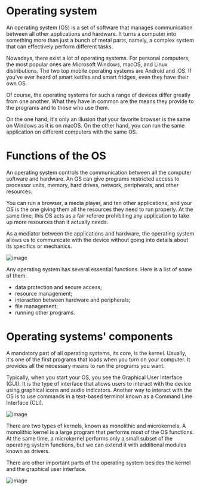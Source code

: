 # Operating system
An operating system (OS) is a set of software that manages communication between all other applications and hardware. It turns a computer into something more than just a bunch of metal parts, namely, a complex system that can effectively perform different tasks.

Nowadays, there exist a lot of operating systems. For personal computers, the most popular ones are Microsoft Windows, macOS, and Linux distributions. The two top mobile operating systems are Android and iOS. If you've ever heard of smart kettles and smart fridges, even they have their own OS.

Of course, the operating systems for such a range of devices differ greatly from one another. What they have in common are the means they provide to the programs and to those who use them.

On the one hand, it's only an illusion that your favorite browser is the same on Windows as it is on macOS. On the other hand, you can run the same application on different computers with the same OS.

# Functions of the OS
An operating system controls the communication between all the computer software and hardware. An OS can give programs restricted access to processor units, memory, hard drives, network, peripherals, and other resources.

You can run a browser, a media player, and ten other applications, and your OS is the one giving them all the resources they need to run properly. At the same time, this OS acts as a fair referee prohibiting any application to take up more resources than it actually needs.

As a mediator between the applications and hardware, the operating system allows us to communicate with the device without going into details about its specifics or mechanics.

![image](https://user-images.githubusercontent.com/25152105/181421783-00eada24-bfa1-4aef-afad-4734ec5511db.png)

Any operating system has several essential functions. Here is a list of some of them:

- data protection and secure access;
- resource management;
- interaction between hardware and peripherals;
- file management;
- running other programs.

# Operating systems' components
A mandatory part of all operating systems, its core, is the kernel. Usually, it's one of the first programs that loads when you turn on your computer. It provides all the necessary means to run the programs you want.

Typically, when you start your OS, you see the Graphical User Interface (GUI). It is the type of interface that allows users to interact with the device using graphical icons and audio indicators. Another way to interact with the OS is to use commands in a text-based terminal known as a Command Line Interface (CLI).

![image](https://user-images.githubusercontent.com/25152105/181422065-079bfd6d-25ed-452e-8f24-08c202f3f176.png)

There are two types of kernels, known as monolithic and microkernels. A monolithic kernel is a large program that performs most of the OS functions. At the same time, a microkernel performs only a small subset of the operating system functions, but we can extend it with additional modules known as drivers.

There are other important parts of the operating system besides the kernel and the graphical user interface.

![image](https://user-images.githubusercontent.com/25152105/181422116-74486446-8f1b-432d-aba3-638f41bf30bd.png)

